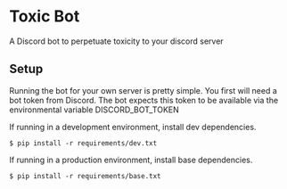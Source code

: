 # Toxic Bot
A Discord bot to perpetuate toxicity to your discord server

## Setup
Running the bot for your own server is pretty simple. You first will need a bot token from Discord. The bot expects this token to be available via the environmental variable DISCORD_BOT_TOKEN

If running in a development environment, install dev dependencies.

`
$ pip install -r requirements/dev.txt
`

If running in a production environment, install base dependencies.

`
$ pip install -r requirements/base.txt
`

